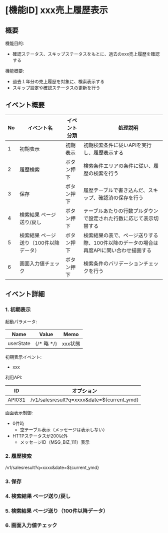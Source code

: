 # [機能ID] xxx売上履歴表示

## 概要

機能目的:

- 確認ステータス、スキップステータスをもとに、過去のxxx売上履歴を確認する

機能概要:

- 過去１年分の売上履歴を対象に、検索表示する
- スキップ設定や確認ステータスの更新を行う

## イベント概要

| No | イベント名                              | イベント分類 | 　  　 処理説明                                                                                                              |
|--- |-----------------------------------------|---------------|------------------------------------------------|
| 1  | 初期表示                                |  初期表示     | 初期検索条件に従いAPIを実行し、履歴表示する  |
| 2  | 履歴検索                                |  ボタン押下   | 検索条件エリアの条件に従い、履歴の検索を行う |
| 3  | 保存                                    |  ボタン押下   | 履歴テーブルで書き込んだ、スキップ、確認済の保存を行う                |
| 4  | 検索結果 ページ送り/戻し               |  ボタン押下   | テーブルあたりの行数プルダウンで設定された行数に応じて表示切替する                      |
| 5  | 検索結果 ページ送り（100件以降データ） |  ボタン押下   | 検索結果の表で、ページ送りする際、100件以降のデータの場合は再度APIに問い合わせ描画する |
| 6  | 画面入力値チェック                      |  ボタン押下   | 検索条件のバリデーションチェックを行う |

## イベント詳細

### 1. 初期表示

起動パラメータ:

| Name | Value | Memo |
| --- | --- | --- |
| userState | {/* 略 */} | xxx状態 |

初期表示イベント:

- xxx

利用API:

| ID  |  オプション |
| --- | --- |
| API031 | /v1/salesresult?q=xxxx&date=${current_ymd} |

画面表示制御:

- 0件時
  - 空テーブル表示（メッセージは表示しない）
- HTTPステータスが200以外
  - メッセージID（MSG_BIZ_111）表示

### 2. 履歴検索

/v1/salesresult?q=xxxx&date=${current_ymd}

### 3. 保存

### 4. 検索結果 ページ送り/戻し

### 5. 検索結果 ページ送り（100件以降データ）

### 6. 画面入力値チェック
